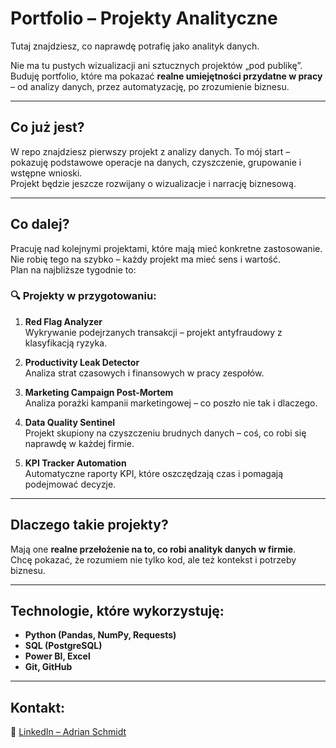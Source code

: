 # Portfolio – Projekty Analityczne

Tutaj znajdziesz, co naprawdę potrafię jako analityk danych.

Nie ma tu pustych wizualizacji ani sztucznych projektów „pod publikę”.  
Buduję portfolio, które ma pokazać **realne umiejętności przydatne w pracy** – od analizy danych, przez automatyzację, po zrozumienie biznesu.

---

## Co już jest?

W repo znajdziesz pierwszy projekt z analizy danych. To mój start – pokazuję podstawowe operacje na danych, czyszczenie, grupowanie i wstępne wnioski.  
Projekt będzie jeszcze rozwijany o wizualizacje i narrację biznesową.

---

## Co dalej?

Pracuję nad kolejnymi projektami, które mają mieć konkretne zastosowanie.  
Nie robię tego na szybko – każdy projekt ma mieć sens i wartość.  
Plan na najbliższe tygodnie to:

### 🔍 Projekty w przygotowaniu:

1. **Red Flag Analyzer**  
Wykrywanie podejrzanych transakcji – projekt antyfraudowy z klasyfikacją ryzyka.

2. **Productivity Leak Detector**  
Analiza strat czasowych i finansowych w pracy zespołów.

3. **Marketing Campaign Post-Mortem**  
Analiza porażki kampanii marketingowej – co poszło nie tak i dlaczego.

4. **Data Quality Sentinel**  
Projekt skupiony na czyszczeniu brudnych danych – coś, co robi się naprawdę w każdej firmie.

5. **KPI Tracker Automation**  
Automatyczne raporty KPI, które oszczędzają czas i pomagają podejmować decyzje.

---

## Dlaczego takie projekty?

Mają one **realne przełożenie na to, co robi analityk danych w firmie**.  
Chcę pokazać, że rozumiem nie tylko kod, ale też kontekst i potrzeby biznesu.

---

## Technologie, które wykorzystuję:

- **Python (Pandas, NumPy, Requests)**  
- **SQL (PostgreSQL)**  
- **Power BI, Excel**  
- **Git, GitHub**

---
## Kontakt:
🔗 [LinkedIn – Adrian Schmidt](https://www.linkedin.com/in/adrian-schmidt-9829941a6)

